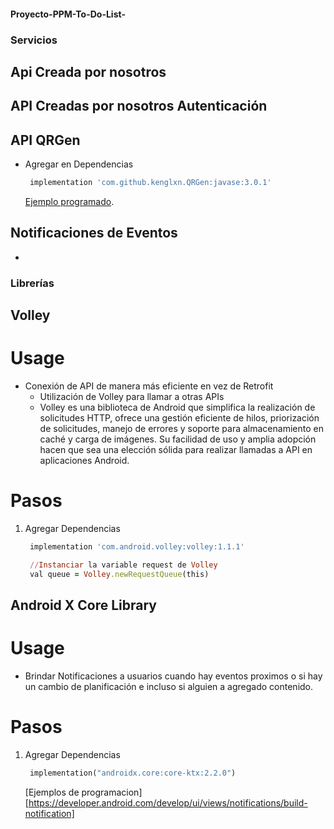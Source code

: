 #### Proyecto-PPM-To-Do-List-

### **Servicios** 

## Api Creada por nosotros
API Creadas por nosotros Autenticación
 - 

## API QRGen
- Agregar en Dependencias 
    ```ruby
     implementation 'com.github.kenglxn.QRGen:javase:3.0.1'
     ```

     [Ejemplo programado](https://github.com/kenglxn/QRGen#usage).


## Notificaciones de Eventos

- 
    

     


### **Librerías**


## Volley
 # Usage
- Conexión de API de manera más eficiente en vez de Retrofit
    - Utilización de Volley para llamar a otras APIs
    -  Volley es una biblioteca de Android que simplifica la realización de solicitudes HTTP, ofrece una gestión eficiente de hilos,        priorización de solicitudes, manejo de errores y soporte para almacenamiento en caché y carga de imágenes. Su facilidad de uso y amplia adopción hacen que sea una elección sólida para realizar llamadas a API en aplicaciones Android.

# Pasos 

1. Agregar Dependencias
    ```ruby
     implementation 'com.android.volley:volley:1.1.1'

     //Instanciar la variable request de Volley
     val queue = Volley.newRequestQueue(this)
     ```


## Android X Core Library
 # Usage
- Brindar Notificaciones a usuarios cuando hay eventos proximos o si hay un cambio de planificación e incluso si alguien a agregado contenido.

# Pasos 

1. Agregar Dependencias
    ```ruby
     implementation("androidx.core:core-ktx:2.2.0")
     ```

     [Ejemplos de programacion][https://developer.android.com/develop/ui/views/notifications/build-notification] 


